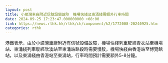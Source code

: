 ```yaml
---
layout: post
title: 小蠔灣車廠附近信號設備故障　機場快綫及東涌綫需額外行車時間
date: 2024-09-25 17:23:47.000000000 +08:00
link: https://news.rthk.hk/rthk/ch/component/k2/1772008-20240925.htm
categories: rthk
---
```


港鐵表示，由於小蠔灣車廠附近有信號設備故障，機場快綫列車駛經青衣站至機場站、東涌綫列車駛經欣澳站至東涌站路段時需要慢駛，機場快綫由香港站至博覽館站，以及東涌綫由香港站至東涌站，行車時間預計需要額外5-8分鐘。
